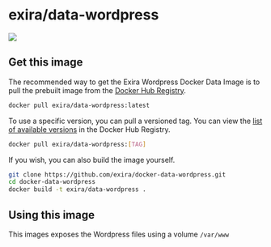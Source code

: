 # exira/data-wordpress

[![](https://badge.imagelayers.io/exira/data-wordpress:latest.svg)](https://imagelayers.io/?images=exira/data-wordpress:latest)

## Get this image

The recommended way to get the Exira Wordpress Docker Data Image is to pull the prebuilt image from the [Docker Hub Registry](https://hub.docker.com/r/exira/data-wordpress).

```bash
docker pull exira/data-wordpress:latest
```

To use a specific version, you can pull a versioned tag. You can view the [list of available versions](https://hub.docker.com/r/exira/data-wordpress/tags/) in the Docker Hub Registry.

```bash
docker pull exira/data-wordpress:[TAG]
```

If you wish, you can also build the image yourself.

```bash
git clone https://github.com/exira/docker-data-wordpress.git
cd docker-data-wordpress
docker build -t exira/data-wordpress .
```

## Using this image

This images exposes the Wordpress files using a volume `/var/www`
